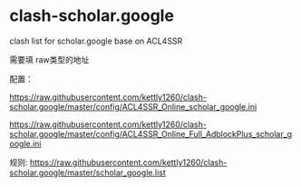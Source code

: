 # clash-scholar.google
clash list for scholar.google base on ACL4SSR


需要填 raw类型的地址

配置：

https://raw.githubusercontent.com/kettly1260/clash-scholar.google/master/config/ACL4SSR_Online_scholar_google.ini


https://raw.githubusercontent.com/kettly1260/clash-scholar.google/master/config/ACL4SSR_Online_Full_AdblockPlus_scholar_google.ini


规则:
https://raw.githubusercontent.com/kettly1260/clash-scholar.google/master/scholar_google.list

